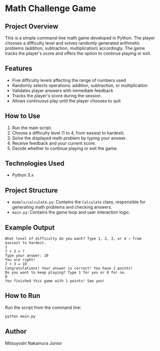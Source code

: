 # Math Challenge Game

## Project Overview

This is a simple command-line math game developed in Python. The player chooses a difficulty level and solves randomly generated arithmetic problems (addition, subtraction, multiplication) accordingly. The game tracks the player's score and offers the option to continue playing or exit.

## Features

- Five difficulty levels affecting the range of numbers used  
- Randomly selects operations: addition, subtraction, or multiplication  
- Validates player answers with immediate feedback  
- Tracks the player's score during the session  
- Allows continuous play until the player chooses to quit  

## How to Use

1. Run the main script.  
2. Choose a difficulty level (1 to 4, from easiest to hardest).  
3. Solve the displayed math problem by typing your answer.  
4. Receive feedback and your current score.  
5. Decide whether to continue playing or exit the game.

## Technologies Used

- Python 3.x  

## Project Structure

- `models/calculate.py`: Contains the `Calculate` class, responsible for generating math problems and checking answers.  
- `main.py`: Contains the game loop and user interaction logic.

## Example Output

```
What level of difficulty do you want? Type 1, 2, 3, or 4 — from easiest to hardest.
1
7 + 3 = ?
Type your answer: 10
You are right!
7 + 3 = 10
Congratulations! Your answer is correct! You have 1 points!
Do you want to keep playing? Type 1 for yes or 0 for no.
0
You finished this game with 1 points! See you!
```

## How to Run

Run the script from the command line:

```bash
python main.py
```

## Author

Mitsuyoshi Nakamura Junior
